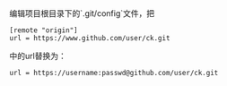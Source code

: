 <!--markdown-->编辑项目根目录下的`.git/config`文件，把
```
[remote "origin"]
url = https://www.github.com/user/ck.git
```
中的url替换为：

`url = https://username:passwd@github.com/user/ck.git`	